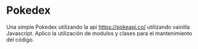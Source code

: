 # Pokedex
Una simple Pokedex utilizando la api https://pokeapi.co/ utilizando vainilla Javascript.
Aplico la utilización de modulos y clases para el mantenimiento del código.
